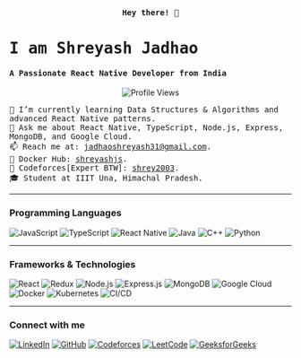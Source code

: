 <p align="center"><samp><b> Hey there! 👋 </b></samp></p>
<p align="center">
  <h1><samp> I am Shreyash Jadhao </samp></h1>
  <h4><samp> A Passionate React Native Developer from India </samp></h4>
</p>

<p align="center">
  <img src="https://komarev.com/ghpvc/?username=theshreyashguy&label=Profile%20views&color=0e75b6&style=flat-square" alt="Profile Views"/> 
</p>

<div align="left">
  <samp>
  🌱 I’m currently learning Data Structures & Algorithms and advanced React Native patterns.<br>
  💬 Ask me about React Native, TypeScript, Node.js, Express, MongoDB, and Google Cloud.<br>
  📫 Reach me at: <a href="mailto:jadhaoshreyash31@gmail.com">jadhaoshreyash31@gmail.com</a>.<br>
  🚢 Docker Hub: <a href="https://hub.docker.com/u/shreyashjs">shreyashjs</a>.<br>
  🎯 Codeforces[Expert BTW]: <a href="https://codeforces.com/profile/shrey2003">shrey2003</a>.<br>
  🎓 Student at IIIT Una, Himachal Pradesh.
  </samp>
</div>

---

### Programming Languages
<p>
  <img src="https://img.shields.io/badge/JavaScript-%23F7DF1C?style=flat-square&logo=javascript&logoColor=black" alt="JavaScript"/>
  <img src="https://img.shields.io/badge/TypeScript-007ACC?style=flat-square&logo=typescript&logoColor=white" alt="TypeScript"/>
  <img src="https://img.shields.io/badge/React_Native-20232A?style=flat-square&logo=react&logoColor=61DAFB" alt="React Native"/>
  <img src="https://img.shields.io/badge/Java-007396?style=flat-square&logo=java&logoColor=white" alt="Java"/>
  <img src="https://img.shields.io/badge/C%2B%2B-00599C?style=flat-square&logo=cplusplus&logoColor=white" alt="C++"/>
  <img src="https://img.shields.io/badge/Python-3776AB?style=flat-square&logo=python&logoColor=white" alt="Python"/>
</p>

---

### Frameworks & Technologies
<p>
  <img src="https://img.shields.io/badge/React-61DAFB?style=flat-square&logo=react&logoColor=white" alt="React"/>
  <img src="https://img.shields.io/badge/Redux-764ABC?style=flat-square&logo=redux&logoColor=white" alt="Redux"/>
  <img src="https://img.shields.io/badge/Node.js-339933?style=flat-square&logo=node.js&logoColor=white" alt="Node.js"/>
  <img src="https://img.shields.io/badge/Express.js-000000?style=flat-square&logo=express&logoColor=white" alt="Express.js"/>
  <img src="https://img.shields.io/badge/MongoDB-47A248?style=flat-square&logo=mongodb&logoColor=white" alt="MongoDB"/>
  <img src="https://img.shields.io/badge/Google_Cloud-4285F4?style=flat-square&logo=googlecloud&logoColor=white" alt="Google Cloud"/>
  <img src="https://img.shields.io/badge/Docker-2496ED?style=flat-square&logo=docker&logoColor=white" alt="Docker"/>
  <img src="https://img.shields.io/badge/Kubernetes-326CE5?style=flat-square&logo=kubernetes&logoColor=white" alt="Kubernetes"/>
  <img src="https://img.shields.io/badge/CI-CD-000000?style=flat-square&logo=githubactions&logoColor=white" alt="CI/CD"/>
</p>

---

### Connect with me
<p>
  <a href="https://www.linkedin.com/in/shreyash-jadhao-02bb5b226"><img src="https://img.shields.io/badge/LinkedIn-0077B5?style=flat-square&logo=linkedin&logoColor=white" alt="LinkedIn"/></a>
  <a href="https://github.com/theshreyashguy"><img src="https://img.shields.io/badge/GitHub-181717?style=flat-square&logo=github&logoColor=white" alt="GitHub"/></a>
  <a href="https://codeforces.com/profile/shrey2003"><img src="https://img.shields.io/badge/Codeforces-1F2533?style=flat-square&logo=codeforces&logoColor=white" alt="Codeforces"/></a>
  <a href="https://leetcode.com/u/shreyashjadhaoliferocks/"><img src="https://img.shields.io/badge/LeetCode-FFA116?style=flat-square&logo=leetcode&logoColor=white" alt="LeetCode"/></a>
 <a href="https://www.geeksforgeeks.org/user/shreyashjadhaoliferocks/"><img src="https://img.shields.io/badge/GeeksforGeeks-0F9D58?style=flat-square&logo=geeksforgeeks&logoColor=white" alt="GeeksforGeeks"/></a>
</p>
